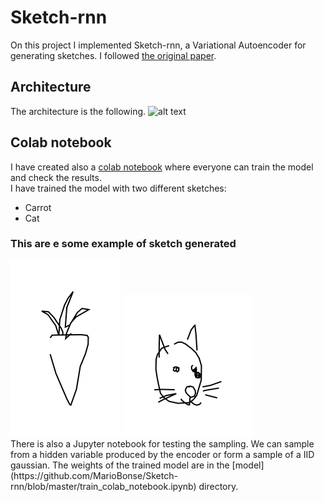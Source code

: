 # Sketch-rnn
On this project I implemented Sketch-rnn, a Variational Autoencoder for generating sketches. I followed 
[the original paper](https://arxiv.org/abs/1704.03477 "Sketch-RNN"). 
## Architecture
The architecture is the following. 
![alt text](https://github.com/tensorflow/magenta/blob/master/magenta/models/sketch_rnn/assets/sketch_rnn_schematic.svg)
## Colab notebook
I have created also a [colab notebook](https://github.com/MarioBonse/Sketch-rnn/blob/master/train_colab_notebook.ipynb) where everyone can train the model and check the results.   
I have trained the model with two different sketches:
* Carrot 
* Cat 
### This are e some example of sketch generated
<div align="left">
<img src="https://github.com/MarioBonse/Sketch-rnn/blob/master/results/carrot_from_latent.svg" />
  <img src="https://github.com/MarioBonse/Sketch-rnn/blob/master/results/cat_from_latent.svg" />
</div>
There is also a Jupyter notebook for testing the sampling. 
We can sample from a hidden variable produced by the encoder or form a sample of a IID gaussian.
The weights of the trained model are in the [model](https://github.com/MarioBonse/Sketch-rnn/blob/master/train_colab_notebook.ipynb) directory. 


